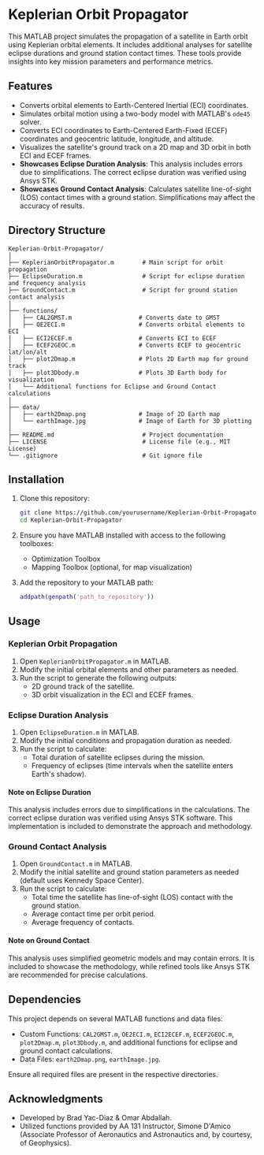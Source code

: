 # Keplerian Orbit Propagator

This MATLAB project simulates the propagation of a satellite in Earth orbit using Keplerian orbital elements. It includes additional analyses for satellite eclipse durations and ground station contact times. These tools provide insights into key mission parameters and performance metrics.

## Features

- Converts orbital elements to Earth-Centered Inertial (ECI) coordinates.
- Simulates orbital motion using a two-body model with MATLAB's `ode45` solver.
- Converts ECI coordinates to Earth-Centered Earth-Fixed (ECEF) coordinates and geocentric latitude, longitude, and altitude.
- Visualizes the satellite's ground track on a 2D map and 3D orbit in both ECI and ECEF frames.
- **Showcases Eclipse Duration Analysis**: This analysis includes errors due to simplifications. The correct eclipse duration was verified using Ansys STK.
- **Showcases Ground Contact Analysis**: Calculates satellite line-of-sight (LOS) contact times with a ground station. Simplifications may affect the accuracy of results.

## Directory Structure

```
Keplerian-Orbit-Propagator/
│
├── KeplerianOrbitPropagator.m        # Main script for orbit propagation
├── EclipseDuration.m                 # Script for eclipse duration and frequency analysis
├── GroundContact.m                   # Script for ground station contact analysis
│
├── functions/
│   ├── CAL2GMST.m                   # Converts date to GMST
│   ├── OE2ECI.m                     # Converts orbital elements to ECI
│   ├── ECI2ECEF.m                   # Converts ECI to ECEF
│   ├── ECEF2GEOC.m                  # Converts ECEF to geocentric lat/lon/alt
│   ├── plot2Dmap.m                  # Plots 2D Earth map for ground track
│   ├── plot3Dbody.m                 # Plots 3D Earth body for visualization
│   └── Additional functions for Eclipse and Ground Contact calculations
│
├── data/
│   ├── earth2Dmap.png               # Image of 2D Earth map
│   └── earthImage.jpg               # Image of Earth for 3D plotting
│
├── README.md                         # Project documentation
├── LICENSE                           # License file (e.g., MIT License)
└── .gitignore                        # Git ignore file
```

## Installation

1. Clone this repository:
   ```bash
   git clone https://github.com/yourusername/Keplerian-Orbit-Propagator.git
   cd Keplerian-Orbit-Propagator
   ```

2. Ensure you have MATLAB installed with access to the following toolboxes:
   - Optimization Toolbox
   - Mapping Toolbox (optional, for map visualization)

3. Add the repository to your MATLAB path:
   ```matlab
   addpath(genpath('path_to_repository'))
   ```

## Usage

### Keplerian Orbit Propagation
1. Open `KeplerianOrbitPropagator.m` in MATLAB.
2. Modify the initial orbital elements and other parameters as needed.
3. Run the script to generate the following outputs:
   - 2D ground track of the satellite.
   - 3D orbit visualization in the ECI and ECEF frames.

### Eclipse Duration Analysis
1. Open `EclipseDuration.m` in MATLAB.
2. Modify the initial conditions and propagation duration as needed.
3. Run the script to calculate:
   - Total duration of satellite eclipses during the mission.
   - Frequency of eclipses (time intervals when the satellite enters Earth's shadow).

#### Note on Eclipse Duration
This analysis includes errors due to simplifications in the calculations. The correct eclipse duration was verified using Ansys STK software. This implementation is included to demonstrate the approach and methodology.

### Ground Contact Analysis
1. Open `GroundContact.m` in MATLAB.
2. Modify the initial satellite and ground station parameters as needed (default uses Kennedy Space Center).
3. Run the script to calculate:
   - Total time the satellite has line-of-sight (LOS) contact with the ground station.
   - Average contact time per orbit period.
   - Average frequency of contacts.

#### Note on Ground Contact
This analysis uses simplified geometric models and may contain errors. It is included to showcase the methodology, while refined tools like Ansys STK are recommended for precise calculations.

## Dependencies

This project depends on several MATLAB functions and data files:
- Custom Functions: `CAL2GMST.m`, `OE2ECI.m`, `ECI2ECEF.m`, `ECEF2GEOC.m`, `plot2Dmap.m`, `plot3Dbody.m`, and additional functions for eclipse and ground contact calculations.
- Data Files: `earth2Dmap.png`, `earthImage.jpg`.

Ensure all required files are present in the respective directories.

## Acknowledgments

- Developed by Brad Yac-Diaz & Omar Abdallah.
- Utilized functions provided by AA 131 Instructor, Simone D'Amico (Associate Professor of Aeronautics and Astronautics and, by courtesy, of Geophysics).
